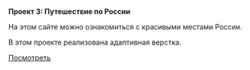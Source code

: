 **Проект 3: Путешествие по России**

На этом сайте можно ознакомиться с красивыми местами России.

В этом проекте реализована адаптивная верстка.

[Посмотреть](https://sofia1alekseeva.github.io/russian-travel/ "Проект 3: Путешествие по России")


